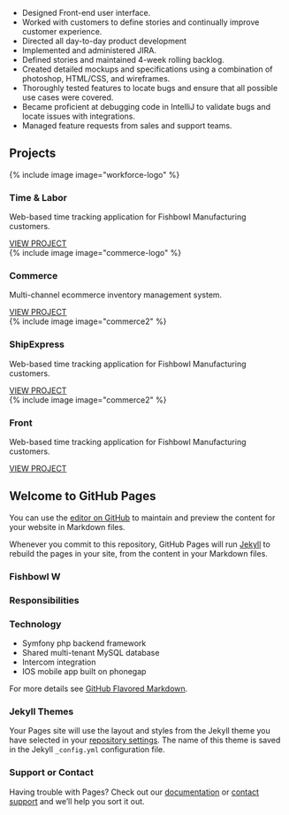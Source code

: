- Designed Front-end user interface.
- Worked with customers to define stories and continually improve customer experience.
- Directed all day-to-day product development
- Implemented and administered JIRA.
- Defined stories and maintained 4-week rolling backlog.
- Created detailed mockups and specifications using a combination of photoshop, HTML/CSS, and wireframes.
- Thoroughly tested features to locate bugs and ensure that all possible use cases were covered.
- Became proficient at debugging code in IntelliJ to validate bugs and locate issues with integrations.
- Managed feature requests from sales and support teams.

## Projects

<div class="row">
  <div class="col-xs-4">
    <div class="card">
      <div class="logo">
        {% include image image="workforce-logo" %}
      </div>
      <div class="title">
        <h3>Time & Labor</h3>
      </div>
      <div class="content">
        <p>Web-based time tracking application for Fishbowl Manufacturing customers. </p>
      </div>
      <div class="link">
        <a href="/workforce/">VIEW PROJECT</a>
      </div>
    </div>
  </div>
  <div class="col-xs-4">
    <div class="card">
      <div class="logo">
        {% include image image="commerce-logo" %}
      </div>
      <div class="title">
        <h3>Commerce</h3>
      </div>
      <div class="content">
        <p>Multi-channel ecommerce inventory management system.</p>
      </div>
      <div class="link">
        <a href="#">VIEW PROJECT</a>
      </div>
    </div>
  </div>
  <div class="col-xs-4">
    <div class="card">
      <div class="logo">
        {% include image image="commerce2" %}
      </div>
      <div class="title">
        <h3>ShipExpress</h3>
      </div>
      <div class="content">
        <p>Web-based time tracking application for Fishbowl Manufacturing customers. </p>
      </div>
      <div class="link">
        <a href="#">VIEW PROJECT</a>
      </div>
    </div>
  </div>
</div>
<div class="row">
  <div class="col-xs-4">
    <div class="card">
      <div class="logo">
        {% include image image="commerce2" %}
      </div>
      <div class="title">
        <h3>Front</h3>
      </div>
      <div class="content">
        <p>Web-based time tracking application for Fishbowl Manufacturing customers. </p>
      </div>
      <div class="link">
        <a href="#">VIEW PROJECT</a>
      </div>
    </div>
  </div>
</div>

## Welcome to GitHub Pages

You can use the [editor on GitHub](https://github.com/mfelt/mfelt.github.io/edit/master/index.md) to maintain and preview the content for your website in Markdown files.

Whenever you commit to this repository, GitHub Pages will run [Jekyll](https://jekyllrb.com/) to rebuild the pages in your site, from the content in your Markdown files.

### Fishbowl W

### Responsibilities

### Technology

- Symfony php backend framework
- Shared multi-tenant MySQL database
- Intercom integration
- IOS mobile app built on phonegap



For more details see [GitHub Flavored Markdown](https://guides.github.com/features/mastering-markdown/).

### Jekyll Themes

Your Pages site will use the layout and styles from the Jekyll theme you have selected in your [repository settings](https://github.com/mfelt/mfelt.github.io/settings). The name of this theme is saved in the Jekyll `_config.yml` configuration file.

### Support or Contact

Having trouble with Pages? Check out our [documentation](https://help.github.com/categories/github-pages-basics/) or [contact support](https://github.com/contact) and we’ll help you sort it out.
